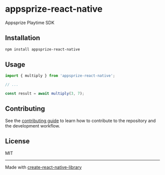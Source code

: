 # appsprize-react-native

Appsprize Playtime SDK

## Installation

```sh
npm install appsprize-react-native
```

## Usage

```js
import { multiply } from 'appsprize-react-native';

// ...

const result = await multiply(3, 7);
```

## Contributing

See the [contributing guide](CONTRIBUTING.md) to learn how to contribute to the repository and the development workflow.

## License

MIT

---

Made with [create-react-native-library](https://github.com/callstack/react-native-builder-bob)
